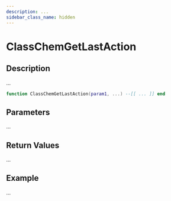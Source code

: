 ```yaml
---
description: ...
sidebar_class_name: hidden
---
```


# ClassChemGetLastAction

## Description

...

```lua
function ClassChemGetLastAction(param1, ...) --[[ ... ]] end
```

## Parameters

...

## Return Values

...

## Example

...

